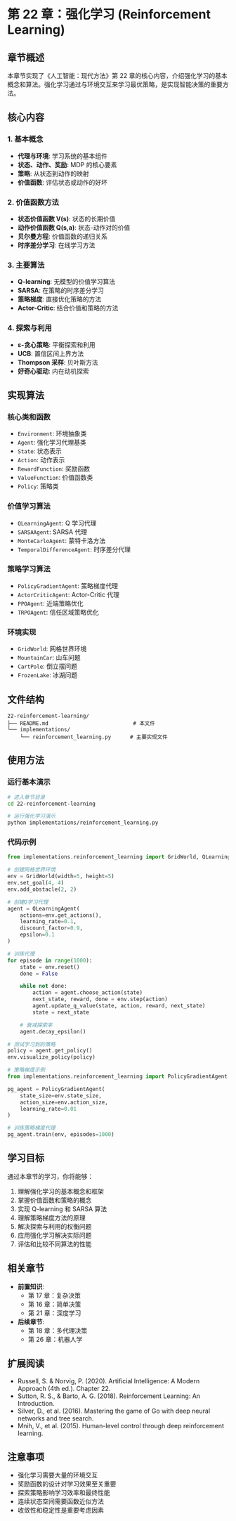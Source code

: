 # 第 22 章：强化学习 (Reinforcement Learning)

## 章节概述

本章节实现了《人工智能：现代方法》第 22 章的核心内容，介绍强化学习的基本概念和算法。强化学习通过与环境交互来学习最优策略，是实现智能决策的重要方法。

## 核心内容

### 1. 基本概念

- **代理与环境**: 学习系统的基本组件
- **状态、动作、奖励**: MDP 的核心要素
- **策略**: 从状态到动作的映射
- **价值函数**: 评估状态或动作的好坏

### 2. 价值函数方法

- **状态价值函数 V(s)**: 状态的长期价值
- **动作价值函数 Q(s,a)**: 状态-动作对的价值
- **贝尔曼方程**: 价值函数的递归关系
- **时序差分学习**: 在线学习方法

### 3. 主要算法

- **Q-learning**: 无模型的价值学习算法
- **SARSA**: 在策略的时序差分学习
- **策略梯度**: 直接优化策略的方法
- **Actor-Critic**: 结合价值和策略的方法

### 4. 探索与利用

- **ε-贪心策略**: 平衡探索和利用
- **UCB**: 置信区间上界方法
- **Thompson 采样**: 贝叶斯方法
- **好奇心驱动**: 内在动机探索

## 实现算法

### 核心类和函数

- `Environment`: 环境抽象类
- `Agent`: 强化学习代理基类
- `State`: 状态表示
- `Action`: 动作表示
- `RewardFunction`: 奖励函数
- `ValueFunction`: 价值函数类
- `Policy`: 策略类

### 价值学习算法

- `QLearningAgent`: Q 学习代理
- `SARSAAgent`: SARSA 代理
- `MonteCarloAgent`: 蒙特卡洛方法
- `TemporalDifferenceAgent`: 时序差分代理

### 策略学习算法

- `PolicyGradientAgent`: 策略梯度代理
- `ActorCriticAgent`: Actor-Critic 代理
- `PPOAgent`: 近端策略优化
- `TRPOAgent`: 信任区域策略优化

### 环境实现

- `GridWorld`: 网格世界环境
- `MountainCar`: 山车问题
- `CartPole`: 倒立摆问题
- `FrozenLake`: 冰湖问题

## 文件结构

```
22-reinforcement-learning/
├── README.md                           # 本文件
└── implementations/
    └── reinforcement_learning.py      # 主要实现文件
```

## 使用方法

### 运行基本演示

```bash
# 进入章节目录
cd 22-reinforcement-learning

# 运行强化学习演示
python implementations/reinforcement_learning.py
```

### 代码示例

```python
from implementations.reinforcement_learning import GridWorld, QLearningAgent

# 创建网格世界环境
env = GridWorld(width=5, height=5)
env.set_goal(4, 4)
env.add_obstacle(2, 2)

# 创建Q学习代理
agent = QLearningAgent(
    actions=env.get_actions(),
    learning_rate=0.1,
    discount_factor=0.9,
    epsilon=0.1
)

# 训练代理
for episode in range(1000):
    state = env.reset()
    done = False

    while not done:
        action = agent.choose_action(state)
        next_state, reward, done = env.step(action)
        agent.update_q_value(state, action, reward, next_state)
        state = next_state

    # 衰减探索率
    agent.decay_epsilon()

# 测试学习到的策略
policy = agent.get_policy()
env.visualize_policy(policy)

# 策略梯度示例
from implementations.reinforcement_learning import PolicyGradientAgent

pg_agent = PolicyGradientAgent(
    state_size=env.state_size,
    action_size=env.action_size,
    learning_rate=0.01
)

# 训练策略梯度代理
pg_agent.train(env, episodes=1000)
```

## 学习目标

通过本章节的学习，你将能够：

1. 理解强化学习的基本概念和框架
2. 掌握价值函数和策略的概念
3. 实现 Q-learning 和 SARSA 算法
4. 理解策略梯度方法的原理
5. 解决探索与利用的权衡问题
6. 应用强化学习解决实际问题
7. 评估和比较不同算法的性能

## 相关章节

- **前置知识**:
  - 第 17 章：复杂决策
  - 第 16 章：简单决策
  - 第 21 章：深度学习
- **后续章节**:
  - 第 18 章：多代理决策
  - 第 26 章：机器人学

## 扩展阅读

- Russell, S. & Norvig, P. (2020). Artificial Intelligence: A Modern Approach (4th ed.). Chapter 22.
- Sutton, R. S., & Barto, A. G. (2018). Reinforcement Learning: An Introduction.
- Silver, D., et al. (2016). Mastering the game of Go with deep neural networks and tree search.
- Mnih, V., et al. (2015). Human-level control through deep reinforcement learning.

## 注意事项

- 强化学习需要大量的环境交互
- 奖励函数的设计对学习效果至关重要
- 探索策略影响学习效率和最终性能
- 连续状态空间需要函数近似方法
- 收敛性和稳定性是重要考虑因素

